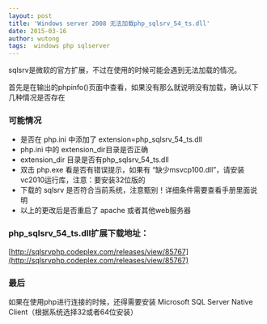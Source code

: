 ```yaml
---
layout: post
title: 'Windows server 2008 无法加载php_sqlsrv_54_ts.dll'
date: 2015-03-16
author: wutong
tags:  windows php sqlserver
---
```

sqlsrv是微软的官方扩展，不过在使用的时候可能会遇到无法加载的情况。


首先是在输出的phpinfo()页面中查看，如果没有那么就说明没有加载，确认以下几种情况是否存在

### 可能情况

 - 是否在 php.ini 中添加了 extension=php_sqlsrv_54_ts.dll
 - php.ini 中的 extension_dir目录是否正确
 - extension_dir 目录是否有php_sqlsrv_54_ts.dll
 - 双击 php.exe 看是否有错误提示，如果有 “缺少msvcp100.dll”，请安装 vc2010运行库，注意：要安装32位版的
 - 下载的 sqlsrv 是否符合当前系统，注意甄别！详细条件需要查看手册里面说明
 - 以上的更改后是否重启了 apache 或者其他web服务器

### php_sqlsrv_54_ts.dll扩展下载地址：

[http://sqlsrvphp.codeplex.com/releases/view/85767](http://sqlsrvphp.codeplex.com/releases/view/85767)

 

### 最后

如果在使用php进行连接的时候，还得需要安装 Microsoft SQL Server Native Client（根据系统选择32或者64位安装）